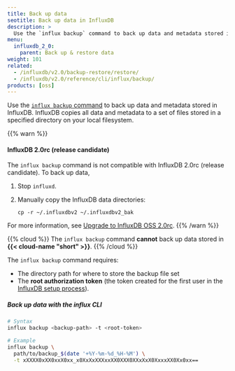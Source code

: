 ```yaml
---
title: Back up data
seotitle: Back up data in InfluxDB
description: >
  Use the `influx backup` command to back up data and metadata stored in InfluxDB.
menu:
  influxdb_2_0:
    parent: Back up & restore data
weight: 101
related:
  - /influxdb/v2.0/backup-restore/restore/
  - /influxdb/v2.0/reference/cli/influx/backup/
products: [oss]
---
```


Use the [`influx backup` command](/influxdb/v2.0/reference/cli/influx/backup/) to back up
data and metadata stored in InfluxDB.
InfluxDB copies all data and metadata to a set of files stored in a specified directory
on your local filesystem.

{{% warn %}}
#### InfluxDB 2.0rc (release candidate)

The `influx backup` command is not compatible with InfluxDB 2.0rc (release candidate).
To back up data,

1. Stop `influxd`.
2. Manually copy the InfluxDB data directories:

   ```
   cp -r ~/.influxdbv2 ~/.influxdbv2_bak
   ```

For more information, see [Upgrade to InfluxDB OSS 2.0rc](/influxdb/v2.0/reference/upgrading/rc-upgrade-guide/).
{{% /warn %}}

{{% cloud %}}
The `influx backup` command **cannot** back up data stored in **{{< cloud-name "short" >}}**.
{{% /cloud %}}

The `influx backup` command requires:

- The directory path for where to store the backup file set
- The **root authorization token** (the token created for the first user in the
  [InfluxDB setup process](/influxdb/v2.0/get-started/)).

##### Back up data with the influx CLI
```sh
# Syntax
influx backup <backup-path> -t <root-token>

# Example
influx backup \
  path/to/backup_$(date '+%Y-%m-%d_%H-%M') \
  -t xXXXX0xXX0xxX0xx_x0XxXxXXXxxXX0XXX0XXxXxX0XxxxXX0Xx0xx==
```
